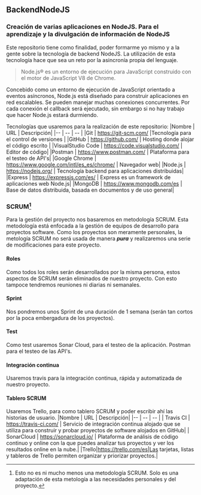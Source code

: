 ## BackendNodeJS
### Creación de varias aplicaciones en NodeJS. Para el aprendizaje y la divulgación de información de NodeJS

Este repositorio tiene como finalidad, poder formarme yo mismo y a la gente sobre la tecnología de backend NodeJS. 
La utilización de esta tecnología hace que sea un reto por la asincronía propia del lenguaje.

>Node.js® es un entorno de ejecución para JavaScript construido con el motor de JavaScript V8 de Chrome.

Concebido como un entorno de ejecución de JavaScript orientado a eventos asíncronos, Node.js está diseñado para construir aplicaciones en red escalables. Se pueden manejar muchas conexiones concurrentes. Por cada conexión el callback será ejecutado, sin embargo si no hay trabajo que hacer Node.js estará durmiendo.

Tecnologías que usaremos para la realización de este repositorio:
|Nombre | URL | Descripción|
|-- | -- | -- |
|Git | https://git-scm.com/ |Tecnología para el control de versiones |
|GitHub | https://github.com/ | Hosting donde alojar el código escrito |
|VisualStudio Code | https://code.visualstudio.com/ | Editor de código|
|Postman | https://www.postman.com/ | Plataforma para el testeo de API's|
|Google Chrome | https://www.google.com/intl/es_es/chrome/ | Navegador web|
|Node.js | https://nodejs.org/ | Tecnología backend para aplicaciones distribuidas|
|Express | https://expressjs.com/es/ | Express es un framework de aplicaciones web Node.js|
|MongoDB | https://www.mongodb.com/es | Base de datos distribuida, basada en documentos y de uso general|

### SCRUM[^1]
Para la gestión del proyecto nos basaremos en metodología SCRUM.
Esta metodología está enfocada a la gestión de equipos de desarrollo para proyectos software. Como los proyectos son meramente personales, la metología SCRUM no será usada de manera ___pura___ y realizaremos una serie de modificaciones para este proyecto.

#### Roles
Como todos los roles serán desarrollados por la misma persona, estos aspectos de SCRUM serán eliminados de nuestro proyecto. Con esto tampoce tendremos reuniones ni diarias ni semanales.

#### Sprint 
Nos pondremos unos Sprint de una duración de 1 semana (serán tan cortos por la poca embergadura de los proyectos).

#### Test
Como test usaremos Sonar Cloud, para el testeo de la aplicación. Postman para el testeo de las API's.

#### Integración continua
Usaremos travis para la integración continua, rápida y automatizada de nuestro proyecto.

#### Tablero SCRUM
Usaremos Trello, para como tablero SCRUM y poder escribir ahí las historias de usuario.
|Nombre | URL | Descripción|
|-- | -- | -- |
| Travis CI | https://travis-ci.com/  | Servicio de integración continua alojado que se utiliza para construir y probar proyectos de software alojados en GitHub|
| SonarCloud | https://sonarcloud.io/ | Plataforma de análisis de código continuo y online con la que puedes analizar tus proyectos y ver los resultados online en la nube.|
|Trello|https://trello.com/es|Las tarjetas, listas y tableros de Trello permiten organizar y priorizar proyectos.|

[^1]: Esto no es ni mucho menos una metodología SCRUM. Solo es una adaptación de esta metología a las necesidades personales y del proyecto.